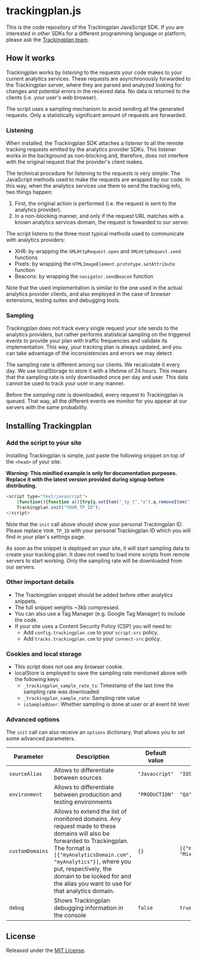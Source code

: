 [//]: <> (This file is meant for public user consumption.)

# trackingplan.js

This is the code repository of the Trackingplan JavaScript SDK. If you are interested in other SDKs for a different programming language or platform, please ask the [Trackingplan team](mailto:team@trackingplan.com).

## How it works

Trackingplan works by _listening_ to the requests your code makes to your current analytics services. These requests are asynchronously forwarded to the Trackingplan server, where they are parsed and analyzed looking for changes and potential errors in the received data. No data is returned to the clients (i.e. your user's web browser).

The script uses a sampling mechanism to avoid sending all the generated requests. Only a statistically significant amount of requests are forwarded.

### Listening

When installed, the Trackingplan SDK attaches a _listener_ to all the remote tracking requests emitted by the analytics provider SDKs. This listener works in the background as non-blocking and, therefore, does not interfere with the original request that the provider's client makes.

The technical procedure for listening to the requests is very simple: The JavaScript methods used to make the requests are wrapped by our code. In this way, when the analytics services use them to send the tracking info, two things happen:
1. First, the original action is performed (i.e. the request is sent to the analytics provider).
2. In a non-blocking manner, and only if the request URL matches with a known analytics services domain, the request is fowarded to our server.

The script listens to the three most typical methods used to communicate with analytics providers:
- XHR: by wrapping the `XMLHttpRequest.open` and `XMLHttpRequest.send` functions
- Pixels: by wrapping the `HTMLImageElement.prototype.setAttribute` function
- Beacons: by wrapping the `navigator.sendBeacon` function

Note that the used implementation is similar to the one used in the actual analytics provider clients, and also employed in the case of browser extensions, testing suites and debugging tools.

### Sampling

Trackingplan does not track every single request your site sends to the analytics providers, but rather performs statistical sampling on the triggered events to provide your plan with traffic frequencies and validate its implementation. This way, your tracking plan is always updated, and you can take advantage of the inconsistencies and errors we may detect.

The sampling rate is different among our clients. We recalculate it every day. We use localStorage to store it with a lifetime of 24 hours. This means that the sampling rate is only downloaded once per day and user. This data cannot be used to track your user in any manner.

Before the _sampling rate_ is downloaded, every request to Trackingplan is queued. That way, all the different events we monitor for you appear at our servers with the same probability.

## Installing Trackingplan

### Add the script to your site

Installing Trackingplan is simple, just paste the following snippet on top of the `<head>` of your site:

**Warning: This minified example is only for documentation purposes. Replace it with the latest version provided during signup before distributing.**

```javascript
<script type="text/javascript">
    (function(){function a(){try{q.setItem("_tp_t","a"),q.removeItem("_tp_t")}catch(a){return!1}return!0}function b(){var a=Object.getOwnPropertyDescriptor(HTMLImageElement.prototype,"src").set;Object.defineProperty(HTMLImageElement.prototype,"src",{set:function(b){return e({method:"GET",endpoint:b,protocol:"img"}),a.apply(this,arguments)}});var b=HTMLImageElement.prototype.setAttribute;HTMLImageElement.prototype.setAttribute=function(a,c){return"src"==a.toLowerCase()&&e({method:"GET",endpoint:c,protocol:"img"}),b.apply(this,arguments)}}function c(){var a=t.prototype.open,b=t.prototype.send;t.prototype.open=function(b,c){return this._tpUrl=c,this._tpMethod=b,a.apply(this,arguments)},t.prototype.send=function(a){return e({method:this._tpMethod,endpoint:this._tpUrl,payload:a,protocol:"xhr"}),b.apply(this,arguments)}}function d(){var a=navigator.sendBeacon;navigator.sendBeacon=function(b,c){return e({method:"POST",endpoint:b,payload:c,protocol:"beacon"}),a.apply(this,arguments)}}function e(a){setTimeout(function(){try{var b=n(a.endpoint);if(!b)return;var c=l();return!1===c?(G.push(a),o("Queued, queue length = "+G.length),setTimeout(j,C),!1):g(E,c)?(f(h(a,b,c.sampleRate),y),!0):(o({message:"Request ignored (sampling)",mode:E,dict:c}),!0)}catch(b){p({message:"Trackingplan process error",error:b,request:a})}},0)}function f(a,b){function c(a){var b=A+"?data="+encodeURIComponent(btoa(JSON.stringify(a))),c=document.createElement("img");c.src=b}function d(a){navigator.sendBeacon(A,JSON.stringify(a))}function e(a){var b=new XMLHttpRequest;b.open("POST",A,!0),b.onreadystatechange=function(){if(4===b.readyState)try{o({message:"TP Parsed Track",response:JSON.parse(b.response)})}catch(a){}},b.send(JSON.stringify(a))}o({message:"TP Sent Track",rawEvent:a});"img"===b?c(a):"xhr"===b?e(a):"beacon"===b?d(a):void 0}function g(a,b){switch(a){case"user":return 1===b.isSampledUser;case"track":return Math.random()<1/b.sampleRate;case"all":return!0;case"none":default:return!1;}}function h(a,b,c){return{provider:b,request:{endpoint:a.endpoint,method:a.method,post_payload:a.payload||null},context:{href:r.location.href,hostname:r.location.hostname,user_agent:navigator.userAgent},tp_id:v,source_alias:x,environment:w,sdk:H.sdk,sdk_version:H.sdkVersion,sampling_rate:c,debug:z}}function i(){for(;G.length;){var a=G.shift();e(a)}}function j(){if(!F){var a=new XMLHttpRequest,b=B+"config-"+v+".json";a.onreadystatechange=function(){if(4==this.readyState)try{k(JSON.parse(this.responseText).sample_rate),i()}catch(a){}F=!1},a.open("GET",b,!0),F=!0,a.send()}}function k(a){if(!1===a)return q.removeItem("_trackingplan_sample_rate"),q.removeItem("_trackingplan_sample_rate_ts"),void q.removeItem("_trackingplan_is_sampled_user");var b=Math.random()<1/a?1:0;o("Trackingplan sample rate = "+a+". isSampledUSer "+b),q.setItem("_trackingplan_sample_rate_ts",new Date().getTime()),q.setItem("_trackingplan_sample_rate",a),q.setItem("_trackingplan_is_sampled_user",b)}function l(){var a=q.getItem("_trackingplan_sample_rate_ts");return null!==a&&(parseInt(a)+1e3*D<new Date().getTime()?(o("Trackingplan sample rate expired"),k(!1),!1):{sampleRate:parseInt(q.getItem("_trackingplan_sample_rate")),isSampledUser:parseInt(q.getItem("_trackingplan_is_sampled_user"))})}function m(b,c){for(var d in c)b[d]=c[d];return b}function n(a){for(var b in u)if(-1!==a.indexOf(b))return u[b];return!1}function o(a){z&&s.log(a)}function p(a){r.console&&s.warn&&s.warn(a)}var q=localStorage,r=window,s=console,t=r.XMLHttpRequest;if(r.Trackingplan)return void p("Trackingplan snippet included twice.");var u={"google-analytics.com":"googleanalytics","segment.com":"segment","segment.io":"segment","quantserve.com":"quantserve","intercom.com":"intercom",amplitude:"amplitude",appsflyer:"appsflyer",mixpanel:"mixpanel",kissmetrics:"kissmetrics","hull.io":"hull"},v=null,w="PRODUCTION",x=null,y="xhr",z=!1,A="https://tracks.trackingplan.com/",B="https://config.trackingplan.com/",C=0,D=86400,E="user",F=!1,G=[],H=r.Trackingplan={sdk:"js",sdkVersion:"1.4.1",init:function(e,f){f=f||{};try{if(!a())throw new Error("Not compatible browser");v=e,w=f.environment||w,x=f.sourceAlias||x,y=f.sendMethod||y,u=m(u,f.customDomains||{}),z=f.debug||z,A=f.tracksEndPoint||A,B=f.configEndPoint||B,C=f.delayConfigDownload||C,D=f.sampleRateTTL||D,E=f.samplingMode||E,b(),c(),d(),o({message:"TP init finished with options",options:f})}catch(a){p({message:"TP init error",error:a})}}}})();
    Trackingplan.init("YOUR_TP_ID");
</script>
```

Note that the `init` call above should show your personal Trackingplan ID. Please replace `YOUR_TP_ID` with your personal Trackingplan ID which you will find in your plan's settings page.

As soon as the snippet is deployed on your site, it will start sampling data to create your tracking plan. It does not need to load more scripts from remote servers to start working. Only the sampling rate will be downloaded from our servers.

### Other important details

- The Trackingplan snippet should be added before other analytics snippets.
- The full snippet weights ~3kb compressed.
- You can also use a Tag Manager (e.g. Google Tag Manager) to include the code.
- If your site uses a Content Security Policy (CSP) you will need to:
    - Add `config.trackingplan.com` to your `script-src` policy.
    - Add `tracks.trackingplan.com` to your `connect-src` policy.

### Cookies and local storage

- This script does not use any browser cookie.
- localStore is employed to save the sampling rate mentioned above with the following keys:
   - `_trackingplan_sample_rate_ts`: Timestamp of the last time the sampling rate was downloaded
   - `_trackingplan_sample_rate`: Sampling rate value 
   - `isSampledUser`: Whether sampling is done at user or at event hit level 

### Advanced options

The `init` call can also receive an `options` dictionary, that allows you to set some advanced parameters.

| Parameter     | Description                                                                                                                                                                                                                                                                             | Default value | Example                        |
|---------------|-----------------------------------------------------------------------------------------------------------------------------------------------------------------------------------------------------------------------------------------------------------------------------------------|---------------|--------------------------------|
| `sourceAlias`   | Allows to differentiate between sources | `"Javascript"` | `"IOS App"` |
| `environment`   | Allows to differentiate between production and testing environments | `"PRODUCTION"`  | `"QA"` |
| `customDomains` | Allows to extend the list of monitored domains. Any request made to these domains will also be forwarded to Trackingplan. The format is `[{"myAnalyticsDomain.com", "myAnalytics"}]`, where you put, respectively, the domain to be looked for and the alias you want to use for that analytics domain. | `{}`            | `[{"mixpanel.com", "Mixpanel"}]` |
| `debug`         | Shows Trackingplan debugging information in the console | `false` | `true` |

## License

Released under the [MIT License](LICENSE).
